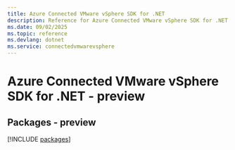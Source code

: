 ```yaml
---
title: Azure Connected VMware vSphere SDK for .NET
description: Reference for Azure Connected VMware vSphere SDK for .NET
ms.date: 09/02/2025
ms.topic: reference
ms.devlang: dotnet
ms.service: connectedvmwarevsphere
---
```

# Azure Connected VMware vSphere SDK for .NET - preview
## Packages - preview
[!INCLUDE [packages](connected-vmware-vsphere-index.md)]
